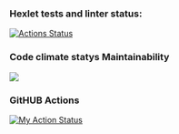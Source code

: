 ### Hexlet tests and linter status:
[![Actions Status](https://github.com/RomanKalsin/python-project-lvl1/workflows/hexlet-check/badge.svg)](https://github.com/RomanKalsin/python-project-lvl1/actions)

### Code climate statys Maintainability
<a href="https://codeclimate.com/github/RomanKalsin/python-project-lvl1/maintainability"><img src="https://api.codeclimate.com/v1/badges/b9ab0f3cc1aaf9149a0a/maintainability" /></a>

### GitHUB Actions
[![My Action Status](https://github.com/RomanKalsin/python-project-lvl1/workflows/roman-check/badge.svg)](https://github.com/RomanKalsin/python-project-lvl1/actions)